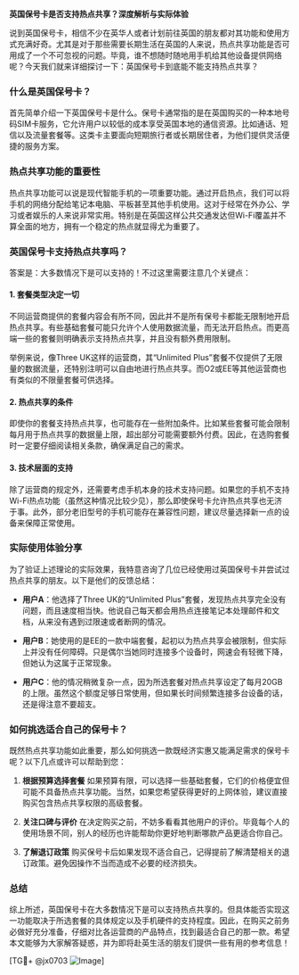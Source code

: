 **英国保号卡是否支持热点共享？深度解析与实际体验**

说到英国保号卡，相信不少在英华人或者计划前往英国的朋友都对其功能和使用方式充满好奇。尤其是对于那些需要长期生活在英国的人来说，热点共享功能是否可用成了一个不可忽视的问题。毕竟，谁不想随时随地用手机给其他设备提供网络呢？今天我们就来详细探讨一下：英国保号卡到底能不能支持热点共享？

### 什么是英国保号卡？
首先简单介绍一下英国保号卡是什么。保号卡通常指的是在英国购买的一种本地号码SIM卡服务，它允许用户以较低的成本享受英国本地的通信资源。比如通话、短信以及流量套餐等。这类卡主要面向短期旅行者或长期居住者，为他们提供灵活便捷的服务方案。

### 热点共享功能的重要性
热点共享功能可以说是现代智能手机的一项重要功能。通过开启热点，我们可以将手机的网络分配给笔记本电脑、平板甚至其他手机使用。这对于经常在外办公、学习或者娱乐的人来说非常实用。特别是在英国这样公共交通发达但Wi-Fi覆盖并不算全面的地方，拥有一个稳定的热点就显得尤为重要了。

### 英国保号卡支持热点共享吗？
答案是：大多数情况下是可以支持的！不过这里需要注意几个关键点：

#### 1. **套餐类型决定一切**
   不同运营商提供的套餐内容会有所不同，因此并不是所有保号卡都能无限制地开启热点共享。有些基础套餐可能只允许个人使用数据流量，而无法开启热点。而更高端一些的套餐则明确表示支持热点共享，并且没有额外费用限制。

   举例来说，像Three UK这样的运营商，其“Unlimited Plus”套餐不仅提供了无限量的数据流量，还特别注明可以自由地进行热点共享。而O2或EE等其他运营商也有类似的不限量套餐可供选择。

#### 2. **热点共享的条件**
   即使你的套餐支持热点共享，也可能存在一些附加条件。比如某些套餐可能会限制每月用于热点共享的数据量上限，超出部分可能需要额外付费。因此，在选购套餐时一定要仔细阅读相关条款，确保满足自己的需求。

#### 3. **技术层面的支持**
   除了运营商的规定外，还需要考虑手机本身的技术支持问题。如果您的手机不支持Wi-Fi热点功能（虽然这种情况比较少见），那么即使保号卡允许热点共享也无济于事。此外，部分老旧型号的手机可能存在兼容性问题，建议尽量选择新一点的设备来保障正常使用。

### 实际使用体验分享
为了验证上述理论的实际效果，我特意咨询了几位已经使用过英国保号卡并尝试过热点共享的朋友。以下是他们的反馈总结：

- **用户A**：他选择了Three UK的“Unlimited Plus”套餐，发现热点共享完全没有问题，而且速度相当快。他说自己每天都会用热点连接笔记本处理邮件和文档，从来没有遇到过限速或者断网的情况。
  
- **用户B**：她使用的是EE的一款中端套餐，起初以为热点共享会被限制，但实际上并没有任何障碍。只是偶尔当她同时连接多个设备时，网速会有轻微下降，但她认为这属于正常现象。

- **用户C**：他的情况稍微复杂一点，因为所选套餐对热点共享设定了每月20GB的上限。虽然这个额度足够日常使用，但如果长时间频繁连接多台设备的话，还是得注意不要超支。

### 如何挑选适合自己的保号卡？
既然热点共享功能如此重要，那么如何挑选一款既经济实惠又能满足需求的保号卡呢？以下几点或许可以帮助到您：

1. **根据预算选择套餐**
   如果预算有限，可以选择一些基础套餐，它们的价格便宜但可能不具备热点共享功能。当然，如果您希望获得更好的上网体验，建议直接购买包含热点共享权限的高级套餐。

2. **关注口碑与评价**
   在决定购买之前，不妨多看看其他用户的评价。毕竟每个人的使用场景不同，别人的经历也许能帮助你更好地判断哪款产品更适合你自己。

3. **了解退订政策**
   购买保号卡后如果发现不适合自己，记得提前了解清楚相关的退订政策。避免因操作不当而造成不必要的经济损失。

### 总结
综上所述，英国保号卡在大多数情况下是可以支持热点共享的。但具体能否实现这一功能取决于所选套餐的具体规定以及手机硬件的支持程度。因此，在购买之前务必做好充分准备，仔细对比各运营商的产品特点，找到最适合自己的那一款。希望本文能够为大家解答疑惑，并为即将赴英生活的朋友们提供一些有用的参考信息！

[TG💪+ @jx0703 ![Image](https://github.com/user-attachments/assets/dbca1d08-cadb-493c-b0ec-ad6f7a83f270)]